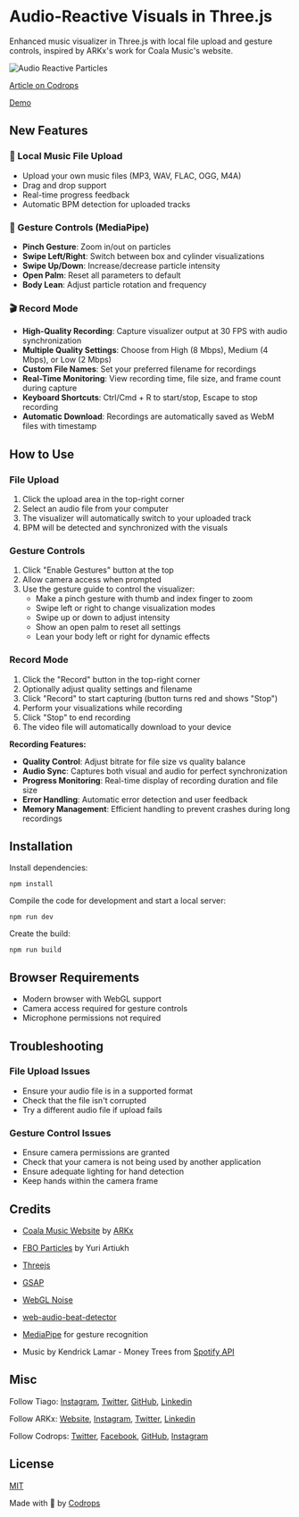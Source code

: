 # Audio-Reactive Visuals in Three.js

Enhanced music visualizer in Three.js with local file upload and gesture controls, inspired by ARKx's work for Coala Music's website.

![Audio Reactive Particles](https://tympanus.net/codrops/wp-content/uploads/2023/12/feature_particles-visualizer_high.gif)

[Article on Codrops](https://tympanus.net/codrops/?p=74700)

[Demo](https://tympanus.net/Tutorials/ParticlesMusicVisualizer/)

## New Features

### 🎵 Local Music File Upload
- Upload your own music files (MP3, WAV, FLAC, OGG, M4A)
- Drag and drop support
- Real-time progress feedback
- Automatic BPM detection for uploaded tracks

### 🤲 Gesture Controls (MediaPipe)
- **Pinch Gesture**: Zoom in/out on particles
- **Swipe Left/Right**: Switch between box and cylinder visualizations
- **Swipe Up/Down**: Increase/decrease particle intensity
- **Open Palm**: Reset all parameters to default
- **Body Lean**: Adjust particle rotation and frequency

### 🎬 Record Mode
- **High-Quality Recording**: Capture visualizer output at 30 FPS with audio synchronization
- **Multiple Quality Settings**: Choose from High (8 Mbps), Medium (4 Mbps), or Low (2 Mbps)
- **Custom File Names**: Set your preferred filename for recordings
- **Real-Time Monitoring**: View recording time, file size, and frame count during capture
- **Keyboard Shortcuts**: Ctrl/Cmd + R to start/stop, Escape to stop recording
- **Automatic Download**: Recordings are automatically saved as WebM files with timestamp

## How to Use

### File Upload
1. Click the upload area in the top-right corner
2. Select an audio file from your computer
3. The visualizer will automatically switch to your uploaded track
4. BPM will be detected and synchronized with the visuals

### Gesture Controls
1. Click "Enable Gestures" button at the top
2. Allow camera access when prompted
3. Use the gesture guide to control the visualizer:
   - Make a pinch gesture with thumb and index finger to zoom
   - Swipe left or right to change visualization modes
   - Swipe up or down to adjust intensity
   - Show an open palm to reset all settings
   - Lean your body left or right for dynamic effects

### Record Mode
1. Click the "Record" button in the top-right corner
2. Optionally adjust quality settings and filename
3. Click "Record" to start capturing (button turns red and shows "Stop")
4. Perform your visualizations while recording
5. Click "Stop" to end recording
6. The video file will automatically download to your device

**Recording Features:**
- **Quality Control**: Adjust bitrate for file size vs quality balance
- **Audio Sync**: Captures both visual and audio for perfect synchronization
- **Progress Monitoring**: Real-time display of recording duration and file size
- **Error Handling**: Automatic error detection and user feedback
- **Memory Management**: Efficient handling to prevent crashes during long recordings

## Installation

Install dependencies:

```
npm install
```

Compile the code for development and start a local server:

```
npm run dev
```

Create the build:

```
npm run build
```

## Browser Requirements

- Modern browser with WebGL support
- Camera access required for gesture controls
- Microphone permissions not required

## Troubleshooting

### File Upload Issues
- Ensure your audio file is in a supported format
- Check that the file isn't corrupted
- Try a different audio file if upload fails

### Gesture Control Issues
- Ensure camera permissions are granted
- Check that your camera is not being used by another application
- Ensure adequate lighting for hand detection
- Keep hands within the camera frame

## Credits

- [Coala Music Website](https://coalamusic.com/) by [ARKx](https://arkx.cc)
- [FBO Particles](https://www.youtube.com/watch?v=oLH00MXTqNg) by Yuri Artiukh
- [Threejs](https://threejs.org/)
- [GSAP](https://gsap.com/)
- [WebGL Noise](https://github.com/ashima/webgl-noise)
- [web-audio-beat-detector](https://github.com/chrisguttandin/web-audio-beat-detector)
- [MediaPipe](https://mediapipe.dev/) for gesture recognition

- Music by Kendrick Lamar - Money Trees from [Spotify API](https://developer.spotify.com/documentation/web-api/reference/get-track)

## Misc

Follow Tiago: [Instagram](https://instagram.com/tgcnzn), [Twitter](https://twitter.com/tgcnzn), [GitHub](https://github.com/tgcnzn), [Linkedin](https://www.linkedin.com/in/tcanzian/)

Follow ARKx: [Website](https://arkx.cc), [Instagram](https://instagram.com/arkx_cc), [Twitter](https://twitter.com/arkx_cc), [Linkedin](https://www.linkedin.com/company/arkx/)

Follow Codrops: [Twitter](http://www.twitter.com/codrops), [Facebook](http://www.facebook.com/codrops), [GitHub](https://github.com/codrops), [Instagram](https://www.instagram.com/codropsss/)

## License

[MIT](LICENSE)

Made with :blue_heart: by [Codrops](http://www.codrops.com)
